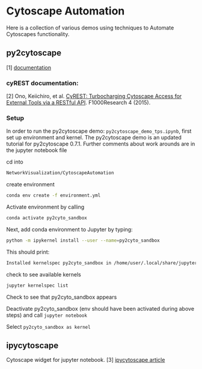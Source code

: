 # Cytoscape Automation

Here is a collection of various demos using techniques to Automate Cytoscapes functionality.

## py2cytoscape 
<a id="1">[1]</a>
[documentation](https://py2cytoscape.readthedocs.io/en/latest/)

### cyREST documentation:
<a id="1">[2]</a> 
Ono, Keiichiro, et al. [CyREST: Turbocharging Cytoscape Access for External Tools via a RESTful API](https://f1000research.com/articles/4-478/v1). F1000Research 4 (2015).

### Setup 

In order to run the py2cytoscape demo: `py2cytoscape_demo_tps.ipynb`, first set up environment and kernel.
The py2cytoscape demo is an updated tutorial for py2cytoscape 0.7.1. Further comments about work arounds are in the jupyter notebook file

cd into
```bash 
NetworkVisualization/CytoscapeAutomation
```

create environment

```bash
conda env create -f environment.yml
```

Activate environment by calling 
```bash
conda activate py2cyto_sandbox
```

Next, add conda environment to Jupyter by typing:

```bash
python -m ipykernel install --user --name=py2cyto_sandbox
```
  
This should print:

```bash
Installed kernelspec py2cyto_sandbox in /home/user/.local/share/jupyter/kernels/py2cyto_sandbox
```

check to see available kernels

```bash 
jupyter kernelspec list
```

Check to see that py2cyto_sandbox appears

Deactivate py2cyto_sandbox (env should have been activated during above steps) and call `jupyter notebook` 

Select `py2cyto_sandbox as kernel`

## ipycytoscape

Cytoscape widget for jupyter notebook.
<a id="1">[3]</a> 
[ipycytoscape article](https://blog.jupyter.org/interactive-graph-visualization-in-jupyter-with-ipycytoscape-a8828a54ab63)

